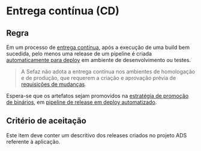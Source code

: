 # Entrega contínua (CD)

## Regra
Em um processo de [entrega contínua](/Wiki-de-Arquitetura-e-Padrões-do-DTI/Biblioteca/ADS/Deploy-automatizado/Release-pipeline/Execução-de-releases), após a execução de uma build bem sucedida, pelo menos uma release de um pipeline é criada [automaticamente para deploy](/Wiki-de-Arquitetura-e-Padrões-do-DTI/Biblioteca/ADS/Deploy-automatizado) em ambiente de desenvolvimento ou testes.

>A Sefaz não adota a entrega contínua nos ambientes de homologação e de produção, que requerem a criação e aprovação prévia de [requisições de mudanças](/Wiki-de-Arquitetura-e-Padrões-do-DTI/Biblioteca/Operações/Solicitações-de-infraestrutura/Requisição-de-Mudanças).

Espera-se que os artefatos sejam promovidos na [estratégia de promoção de binários](/Wiki-de-Arquitetura-e-Padrões-do-DTI/Biblioteca/ADS/Deploy-automatizado/Estratégias-de-promoção-de-artefatos), em [pipeline de release em deploy automatizado](/Wiki-de-Arquitetura-e-Padrões-do-DTI/Biblioteca/ADS/Deploy-automatizado/Release-pipeline). 

## Critério de aceitação
Este item deve conter um descritivo dos releases criados no projeto ADS referente à aplicação.
